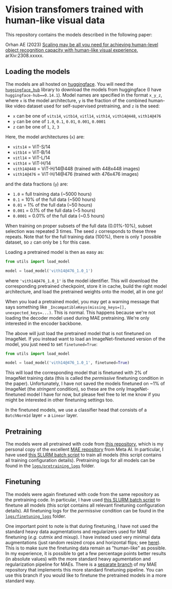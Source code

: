 # Vision transfomers trained with human-like visual data

This repository contains the models described in the following paper:

Orhan AE (2023) [Scaling may be all you need for achieving human-level object recognition capacity with human-like visual experience.](https://arxiv.org/abs/2308.xxxxx) arXiv:2308.xxxxx.

## Loading the models
The models are all hosted on [huggingface](https://huggingface.co/eminorhan/humanlike-vits). You will need the [`huggingface_hub`](https://huggingface.co/docs/huggingface_hub/quick-start) library to download the models from huggingface (I have `huggingface-hub==0.14.1`). Model names are specified in the format `x_y_z`, where `x` is the model architecture, `y` is the fraction of the combined human-like video dataset used for self-supervised pretraining, and `z` is the seed:

* `x` can be one of `vits14`, `vitb14`, `vitl14`, `vith14`, `vith14@448`, `vith14@476`
* `y` can be one of `1.0`, `0.1`, `0.01`, `0.001`, `0.0001`
* `z` can be one of `1`, `2`, `3` 

Here, the model architectures (`x`) are:
* `vits14` = ViT-S/14 
* `vitb14` = ViT-B/14
* `vitl14` = ViT-L/14
* `vith14` = ViT-H/14
* `vith14@448` = ViT-H/14@448 (trained with 448x448 images)
* `vith14@476` = ViT-H/14@476 (trained with 476x476 images)

and the data fractions (`y`) are:
* `1.0` = full training data (~5000 hours) 
* `0.1` = 10% of the full data (~500 hours)
* `0.01` = 1% of the full data (~50 hours)
* `0.001` = 0.1% of the full data (~5 hours)
* `0.0001` = 0.01% of the full data (~0.5 hours)

When training on proper subsets of the full data (0.01%-10%), subset selection was repeated 3 times. The seed `z` corresponds to these three repeats. Note that for the full training data (100%), there is only 1 possible dataset, so `z` can only be `1` for this case. 

Loading a pretrained model is then as easy as:
```python
from utils import load_model

model = load_model('vith14@476_1.0_1')
```
where `'vith14@476_1.0_1'` is the model identifier. This will download the corresponding pretrained checkpoint, store it in cache, build the right model architecture, and load the pretrained weights onto the model, all in one go! 

When you load a pretrained model, you may get a warning message that says something like `_IncompatibleKeys(missing_keys=[], unexpected_keys=...)`. This is normal. This happens because we're not loading the decoder model used during MAE pretraining. We're only interested in the encoder backbone.

The above will just load the pretrained model that is not finetuned on ImageNet. If you instead want to load an ImageNet-finetuned version of the model, you just need to set `finetuned=True`:
```python
from utils import load_model

model = load_model('vith14@476_1.0_1', finetuned=True)
```
This will load the corresponding model that is finetuned with 2% of ImageNet training data (this is called the *permissive* finetuning condition in the paper). Unfortunately, I have not saved the models finetuned on ~1% of ImageNet (the *stringent* condition), so these are the only ImageNet-finetuned model I have for now, but please feel free to let me know if you might be interested in other finetuning settings too.

In the finetuned models, we use a classifier head that consists of a `BatchNorm1d` layer + a `Linear` layer.

## Pretraining
The models were all pretrained with code from [this repository](https://github.com/eminorhan/mae), which is my personal copy of the excellent [MAE repository](https://github.com/facebookresearch/mae) from Meta AI. In particular, I have used [this SLURM batch script](https://github.com/eminorhan/mae/blob/master/train_mae_sayavakepicutego4d.sh) to train all models (this script contains all training configuration details). Pretraining logs for all models can be found in the [`logs/pretraining_logs`](https://github.com/eminorhan/humanlike-vits/tree/master/logs/pretraining_logs) folder.

## Finetuning
The models were again finetuned with code from the same repository as the pretraining code. In particular, I have used [this SLURM batch script](https://github.com/eminorhan/mae/blob/master/eval_scripts/eval_finetune_imagenet.sh) to finetune all models (this script contains all relevant finetuning configuration details). All finetuning logs for the *permissive* condition can be found in the [`logs/finetuning_logs`](https://github.com/eminorhan/humanlike-vits/tree/master/logs/finetuning_logs) folder.

One important point to note is that during finetuning, I have not used the standard heavy data augmentations and regularizers used for MAE finetuning (*e.g.* cutmix and mixup). I have instead used very minimal data augmentations (just random resized crops and horizontal flips; see [here](https://github.com/eminorhan/mae/blob/63048899a4ac223d2db3bce0db7f5299193cebfd/eval_finetune.py#L72)). This is to make sure the finetuning data remain as "human-like" as possible. In my experience, it is possible to get a few percentage points better results (in absolute values)  with the more standard heavy agumentation and regularization pipeline for MAEs. There is a [separate branch](https://github.com/eminorhan/mae/tree/regularized) of my MAE repository that implements this more standard finetuning pipeline. You can use this branch if you would like to finetune the pretrained models in a more standard way.  